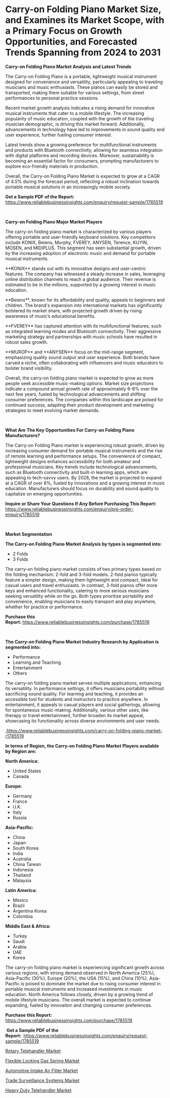 <p><h1>Carry-on Folding Piano Market Size, and Examines its Market Scope, with a Primary Focus on Growth Opportunities, and Forecasted Trends Spanning from 2024 to 2031</h1></p><p><strong>Carry-on Folding Piano Market Analysis and Latest Trends</strong></p>
<p><p>The Carry-on Folding Piano is a portable, lightweight musical instrument designed for convenience and versatility, particularly appealing to traveling musicians and music enthusiasts. These pianos can easily be stored and transported, making them suitable for various settings, from street performances to personal practice sessions. </p><p>Recent market growth analysis indicates a rising demand for innovative musical instruments that cater to a mobile lifestyle. The increasing popularity of music education, coupled with the growth of the traveling musician demographic, is driving this market forward. Additionally, advancements in technology have led to improvements in sound quality and user experience, further fueling consumer interest. </p><p>Latest trends show a growing preference for multifunctional instruments and products with Bluetooth connectivity, allowing for seamless integration with digital platforms and recording devices. Moreover, sustainability is becoming an essential factor for consumers, prompting manufacturers to explore eco-friendly materials in production. </p><p>Overall, the Carry-on Folding Piano Market is expected to grow at a CAGR of 4.5% during the forecast period, reflecting a robust inclination towards portable musical solutions in an increasingly mobile society.</p></p>
<p><strong>Get a Sample PDF of the Report:&nbsp;</strong> <a href="https://www.reliablebusinessinsights.com/enquiry/request-sample/1785519?utm_campaign=1837&utm_medium=2&utm_source=Github&utm_content=ia&utm_term=18122024&utm_id=carry-on-folding-piano">https://www.reliablebusinessinsights.com/enquiry/request-sample/1785519</a></p>
<p>&nbsp;</p>
<p><strong>Carry-on Folding Piano Major Market Players</strong></p>
<p><p>The carry-on folding piano market is characterized by various players offering portable and user-friendly keyboard solutions. Key competitors include KONIX, Beiens, Murphy, FVEREY, ANYSEN, Terence, KUYIN, MOSEN, and MIDIPLUS. This segment has seen substantial growth, driven by the increasing adoption of electronic music and demand for portable musical instruments.</p><p>**KONIX** stands out with its innovative designs and user-centric features. The company has witnessed a steady increase in sales, leveraging online distribution channels to reach a global audience. Their revenue is estimated to be in the millions, supported by a growing interest in music education.</p><p>**Beiens**, known for its affordability and quality, appeals to beginners and children. The brand's expansion into international markets has significantly bolstered its market share, with projected growth driven by rising awareness of music’s educational benefits.</p><p>**FVEREY** has captured attention with its multifunctional features, such as integrated learning modes and Bluetooth connectivity. Their aggressive marketing strategy and partnerships with music schools have resulted in robust sales growth.</p><p>**MUROP** and **ANYSEN** focus on the mid-range segment, emphasizing quality sound output and user experience. Both brands have carved a niche, often collaborating with influencers and music educators to bolster brand visibility.</p><p>Overall, the carry-on folding piano market is expected to grow as more people seek accessible music-making options. Market size projections indicate a compound annual growth rate of approximately 6-8% over the next few years, fueled by technological advancements and shifting consumer preferences. The companies within this landscape are poised for continued success, adapting their product development and marketing strategies to meet evolving market demands.</p></p>
<p>&nbsp;</p>
<p><strong>What Are The Key Opportunities For Carry-on Folding Piano Manufacturers?</strong></p>
<p><p>The Carry-on Folding Piano market is experiencing robust growth, driven by increasing consumer demand for portable musical instruments and the rise of remote learning and performance setups. The convenience of compact, lightweight designs enhances accessibility for both amateur and professional musicians. Key trends include technological advancements, such as Bluetooth connectivity and built-in learning apps, which are appealing to tech-savvy users. By 2028, the market is projected to expand at a CAGR of over 8%, fueled by innovations and a growing interest in music education. Manufacturers should focus on durability and sound quality to capitalize on emerging opportunities.</p></p>
<p><strong>Inquire or Share Your Questions If Any Before Purchasing This Report:</strong> <a href="https://www.reliablebusinessinsights.com/enquiry/pre-order-enquiry/1785519?utm_campaign=1837&utm_medium=2&utm_source=Github&utm_content=ia&utm_term=18122024&utm_id=carry-on-folding-piano">https://www.reliablebusinessinsights.com/enquiry/pre-order-enquiry/1785519</a></p>
<p>&nbsp;</p>
<p><strong>Market Segmentation</strong></p>
<p><strong>The Carry-on Folding Piano Market Analysis by types is segmented into:</strong></p>
<p><ul><li>2 Folds</li><li>3 Folds</li></ul></p>
<p><p>The carry-on folding piano market consists of two primary types based on the folding mechanism: 2-fold and 3-fold models. 2-fold pianos typically feature a simpler design, making them lightweight and compact, ideal for casual users and travel enthusiasts. In contrast, 3-fold pianos offer more keys and enhanced functionality, catering to more serious musicians seeking versatility while on the go. Both types prioritize portability and convenience, enabling musicians to easily transport and play anywhere, whether for practice or performance.</p></p>
<p><strong>Purchase this Report:&nbsp;</strong><a href="https://www.reliablebusinessinsights.com/purchase/1785519?utm_campaign=1837&utm_medium=2&utm_source=Github&utm_content=ia&utm_term=18122024&utm_id=carry-on-folding-piano">https://www.reliablebusinessinsights.com/purchase/1785519</a></p>
<p>&nbsp;</p>
<p><strong>The Carry-on Folding Piano Market Industry Research by Application is segmented into:</strong></p>
<p><ul><li>Performance</li><li>Learning and Teaching</li><li>Entertainment</li><li>Others</li></ul></p>
<p><p>The carry-on folding piano market serves multiple applications, enhancing its versatility. In performance settings, it offers musicians portability without sacrificing sound quality. For learning and teaching, it provides an accessible tool for students and instructors to practice anywhere. In entertainment, it appeals to casual players and social gatherings, allowing for spontaneous music-making. Additionally, various other uses, like therapy or travel entertainment, further broaden its market appeal, showcasing its functionality across diverse environments and user needs.</p></p>
<p><a href="https://www.reliablebusinessinsights.com/carry-on-folding-piano-market-r1785519?utm_campaign=1837&utm_medium=2&utm_source=Github&utm_content=ia&utm_term=18122024&utm_id=carry-on-folding-piano">&nbsp;https://www.reliablebusinessinsights.com/carry-on-folding-piano-market-r1785519</a></p>
<p><strong>In terms of Region, the Carry-on Folding Piano Market Players available by Region are:</strong></p>
<p>
    <p> <strong> North America: </strong>
        <ul>
            <li>United States</li>
            <li>Canada</li>
        </ul>
        </p> 
    <p> <strong> Europe: </strong>
        <ul>
            <li>Germany</li>
            <li>France</li>
            <li>U.K.</li>
            <li>Italy</li>
            <li>Russia</li>
        </ul>
        </p> 
    <p> <strong> Asia-Pacific: </strong>
        <ul>
            <li>China</li>
            <li>Japan</li>
            <li>South Korea</li>
            <li>India</li>
            <li>Australia</li>
            <li>China Taiwan</li>
            <li>Indonesia</li>
            <li>Thailand</li>
            <li>Malaysia</li>
        </ul>
        </p> 
    <p> <strong> Latin America: </strong>
        <ul>
            <li>Mexico</li>
            <li>Brazil</li>
            <li>Argentina Korea</li>
            <li>Colombia</li>
        </ul>
        </p> 
    <p> <strong> Middle East & Africa: </strong>
        <ul>
            <li>Turkey</li>
            <li>Saudi</li>
            <li>Arabia</li>
            <li>UAE</li>
            <li>Korea</li>
        </ul>
    </p>
    </p>
<p><p>The carry-on folding piano market is experiencing significant growth across various regions, with strong demand observed in North America (25%), Asia-Pacific (30%), Europe (20%), the USA (15%), and China (10%). Asia-Pacific is poised to dominate the market due to rising consumer interest in portable musical instruments and increased investments in music education. North America follows closely, driven by a growing trend of mobile lifestyle musicians. The overall market is expected to continue expanding, fueled by innovation and changing consumer preferences.</p></p>
<p><strong>Purchase this Report: </strong><a href="https://www.reliablebusinessinsights.com/purchase/1785519?utm_campaign=1837&utm_medium=2&utm_source=Github&utm_content=ia&utm_term=18122024&utm_id=carry-on-folding-piano">https://www.reliablebusinessinsights.com/purchase/1785519</a></p>
<p>&nbsp;<strong>Get a Sample PDF of the Report:&nbsp;&nbsp;</strong><a href="https://www.reliablebusinessinsights.com/enquiry/request-sample/1785519?utm_campaign=1837&utm_medium=2&utm_source=Github&utm_content=ia&utm_term=18122024&utm_id=carry-on-folding-piano">https://www.reliablebusinessinsights.com/enquiry/request-sample/1785519</a></p>
<p><strong></strong></p>
<p><p><a href="https://www.linkedin.com/pulse/rotary-telehandler-market-overview-size-valuation-projected-0f04f?utm_campaign=1837&utm_medium=2&utm_source=Github&utm_content=ia&utm_term=18122024&utm_id=carry-on-folding-piano">Rotary Telehandler Market</a></p><p><a href="https://github.com/rodinayygacklezi/Market-Research-Report-List-1/blob/main/flexible-locking-gas-spring-market.md?utm_campaign=1837&utm_medium=2&utm_source=Github&utm_content=ia&utm_term=18122024&utm_id=carry-on-folding-piano">Flexible Locking Gas Spring Market</a></p><p><a href="https://github.com/hammelximalschid/Market-Research-Report-List-1/blob/main/automotive-intake-air-filter-market.md?utm_campaign=1837&utm_medium=2&utm_source=Github&utm_content=ia&utm_term=18122024&utm_id=carry-on-folding-piano">Automotive Intake Air Filter Market</a></p><p><a href="https://www.linkedin.com/pulse/year-on-year-growth-trade-surveillance-systems-market-149-cagr-evite?utm_campaign=1837&utm_medium=2&utm_source=Github&utm_content=ia&utm_term=18122024&utm_id=carry-on-folding-piano">Trade Surveillance Systems Market</a></p><p><a href="https://www.linkedin.com/pulse/understanding-supply-demand-dynamics-insights-from-heavy-duty-tofhf?utm_campaign=1837&utm_medium=2&utm_source=Github&utm_content=ia&utm_term=18122024&utm_id=carry-on-folding-piano">Heavy Duty Telehandler Market</a></p></p>